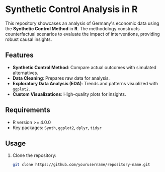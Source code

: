 # Synthetic Control Analysis in R

This repository showcases an analysis of Germany's economic data using the **Synthetic Control Method** in **R**. The methodology constructs counterfactual scenarios to evaluate the impact of interventions, providing robust causal insights.

## Features
- **Synthetic Control Method**: Compare actual outcomes with simulated alternatives.
- **Data Cleaning**: Prepares raw data for analysis.
- **Exploratory Data Analysis (EDA)**: Trends and patterns visualized with `ggplot2`.
- **Custom Visualizations**: High-quality plots for insights.

## Requirements
- R version >= 4.0.0
- Key packages: `Synth`, `ggplot2`, `dplyr`, `tidyr`

## Usage
1. Clone the repository:
   ```bash
   git clone https://github.com/yourusername/repository-name.git

